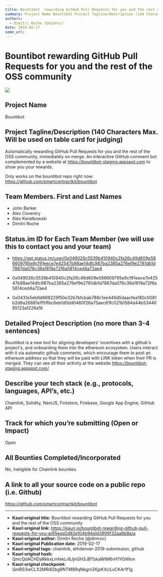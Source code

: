 ```yaml
---
title: Bountibot  rewarding GitHub Pull Requests for you and the rest of the OSS community
summary: Project Name Bountibot Project Tagline/Description (140 Characters Max. Will be used on table card for judging) Automatically rewarding GitHub Pull Requests for you and the rest of the OSS community, immediately on merge. An interactive GitHub comment bot complemented by a website at https-//bountibot-staging.appspot.com to show you your rewards. Only works on the bountibot repo right now- https-//github.com/smartcontractkit/bountibot Team Members. First and Last Names John Barker Alex Coventry
authors:
  - Dimitri Roche (@dimroc)
date: 2019-02-17
some_url: 
---
```


# Bountibot  rewarding GitHub Pull Requests for you and the rest of the OSS community

![](https://ipfs.infura.io/ipfs/QmZw1LPa5BKxr9bhxfmFZRVQWsQ9pd1hXxh32YfxMTYafE)



## Project Name
Bountibot

## Project Tagline/Description (140 Characters Max. Will be used on table card for judging)
Automatically rewarding GitHub Pull Requests for you and the rest of the OSS community, immediately on merge. An interactive GitHub comment bot complemented by a website at https://bountibot-staging.appspot.com to show you your rewards.

Only works on the bountibot repo right now: https://github.com/smartcontractkit/bountibot

## Team Members. First and Last Names
- John Barker
- Alex Coventry
- Alex Kwiatkowski
- Dimitri Roche

## Status.im ID for Each Team Member (we will use this to contact you and your team)

- https://get.status.im/user/0x049026c5539b410940c2fa26c49d609e586609795e9cf91eece7e42547b98ae14dfc987ba2385a276ef9e2781db1d7867da076c36a1819a72f6a5814ced4a72ae4

- 0x049026c5539b410940c2fa26c49d609e586609795e9cf91eece7e42547b98ae14dfc987ba2385a276ef9e2781db1d7867da076c36a1819a72f6a5814ced4a72ae4
- 0x0431e5eb6d669229f50e32b7bfcbab788c1ee449d5daacfea180c0081b2d9a26881e1f5ffbc6eb1d0dd0460f26a75aec61fc021b1584d44b5344685123a1226a16


## Detailed Project Description (no more than 3-4 sentences)
Bountibot is a new tool for aligning developers' incentives with a github's project's, and onboarding them into the ethereum ecosystem. Users interact with it via automatic github comments, which encourage them to post an ethereum address so that they will be paid with LINK token when their PR is merged. They can see all their activity at the website https://bountibot-staging.appspot.com/

## Describe your tech stack (e.g., protocols, languages, API’s, etc.)
Chainlink, Solidity, NextJS, Firestore, Firebase, Google App Engine, GitHub API

## Track for which you’re submitting (Open or Impact)
Open

## All Bounties Completed/Incorporated
No, ineligible for Chainlink bounties.

## A link to all your source code on a public repo (i.e. Github)
https://github.com/smartcontractkit/bountibot






---

- **Kauri original title:** Bountibot  rewarding GitHub Pull Requests for you and the rest of the OSS community
- **Kauri original link:** https://kauri.io/bountibot-rewarding-github-pull-requests-for-you-a/65ead2d82e104b94a1d3906f32aa6b8a/a
- **Kauri original author:** Dimitri Roche (@dimroc)
- **Kauri original Publication date:** 2019-02-17
- **Kauri original tags:** chainlink, ethdenver-2019-submission, github
- **Kauri original hash:** QmcQdACHDaRkkxLmfekLr8JjnGH3JBTbkaWtM6rH1YGWkm
- **Kauri original checkpoint:** QmRS3wCLX2MRi62bg9NTM89qNkgm3XjpKXciLvCKAr1f1g



